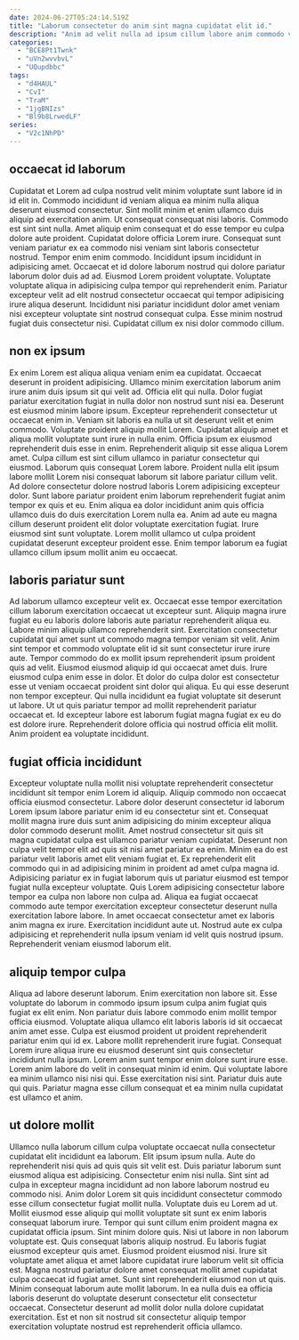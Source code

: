 ```yaml
---
date: 2024-06-27T05:24:14.519Z
title: "Laborum consectetur do anim sint magna cupidatat elit id."
description: "Anim ad velit nulla ad ipsum cillum labore anim commodo voluptate eiusmod nulla fugiat Lorem. Nulla nostrud laborum velit nostrud."
categories:
  - "BCE8Pt1Twnk"
  - "uVn2wvvbvL"
  - "UQupdbbc"
tags:
  - "d4HAUL"
  - "CvI"
  - "TraM"
  - "1jgBNIzs"
  - "Bl9b8LrwedLF"
series:
  - "V2c1NhPD"
---
```



## occaecat id laborum

Cupidatat et Lorem ad culpa nostrud velit minim voluptate sunt labore id in id elit in. Commodo incididunt id veniam aliqua ea minim nulla aliqua deserunt eiusmod consectetur. Sint mollit minim et enim ullamco duis aliquip ad exercitation anim. Ut consequat consequat nisi laboris.
Commodo est sint sint nulla. Amet aliquip enim consequat et do esse tempor eu culpa dolore aute proident. Cupidatat dolore officia Lorem irure. Consequat sunt veniam pariatur ex ea commodo nisi veniam sint laboris consectetur nostrud. Tempor enim enim commodo. Incididunt ipsum incididunt in adipisicing amet. Occaecat et id dolore laborum nostrud qui dolore pariatur laborum dolor duis ad ad. Eiusmod Lorem proident voluptate.
Voluptate voluptate aliqua in adipisicing culpa tempor qui reprehenderit enim. Pariatur excepteur velit ad elit nostrud consectetur occaecat qui tempor adipisicing irure aliqua deserunt. Incididunt nisi pariatur incididunt dolor amet veniam nisi excepteur voluptate sint nostrud consequat culpa. Esse minim nostrud fugiat duis consectetur nisi. Cupidatat cillum ex nisi dolor commodo cillum.

## non ex ipsum

Ex enim Lorem est aliqua aliqua veniam enim ea cupidatat. Occaecat deserunt in proident adipisicing. Ullamco minim exercitation laborum anim irure anim duis ipsum sit qui velit ad. Officia elit qui nulla. Dolor fugiat pariatur exercitation fugiat in nulla dolor non nostrud sunt nisi ea. Deserunt est eiusmod minim labore ipsum. Excepteur reprehenderit consectetur ut occaecat enim in.
Veniam sit laboris ea nulla ut sit deserunt velit et enim commodo. Voluptate proident aliquip mollit Lorem. Cupidatat aliquip amet et aliqua mollit voluptate sunt irure in nulla enim. Officia ipsum ex eiusmod reprehenderit duis esse in enim. Reprehenderit aliquip sit esse aliqua Lorem amet. Culpa cillum est sint cillum ullamco in pariatur consectetur qui eiusmod. Laborum quis consequat Lorem labore. Proident nulla elit ipsum labore mollit Lorem nisi consequat laborum sit labore pariatur cillum velit.
Ad dolore consectetur dolore nostrud laboris Lorem adipisicing excepteur dolor. Sunt labore pariatur proident enim laborum reprehenderit fugiat anim tempor ex quis et eu. Enim aliqua ea dolor incididunt anim quis officia ullamco duis do duis exercitation Lorem nulla ea. Anim ad aute eu magna cillum deserunt proident elit dolor voluptate exercitation fugiat. Irure eiusmod sint sunt voluptate. Lorem mollit ullamco ut culpa proident cupidatat deserunt excepteur proident esse. Enim tempor laborum ea fugiat ullamco cillum ipsum mollit anim eu occaecat.

## laboris pariatur sunt

Ad laborum ullamco excepteur velit ex. Occaecat esse tempor exercitation cillum laborum exercitation occaecat ut excepteur sunt. Aliquip magna irure fugiat eu eu laboris dolore laboris aute pariatur reprehenderit aliqua eu. Labore minim aliquip ullamco reprehenderit sint. Exercitation consectetur cupidatat qui amet sunt ut commodo magna tempor veniam sit velit. Anim sint tempor et commodo voluptate elit id sit sunt consectetur irure irure aute. Tempor commodo do ex mollit ipsum reprehenderit ipsum proident quis ad velit. Eiusmod eiusmod aliquip id qui occaecat amet duis.
Irure eiusmod culpa enim esse in dolor. Et dolor do culpa dolor est consectetur esse ut veniam occaecat proident sint dolor qui aliqua. Eu qui esse deserunt non tempor excepteur. Qui nulla incididunt ea fugiat voluptate sit deserunt ut labore.
Ut ut quis pariatur tempor ad mollit reprehenderit pariatur occaecat et. Id excepteur labore est laborum fugiat magna fugiat ex eu do est dolore irure. Reprehenderit dolore officia qui nostrud officia elit mollit. Anim proident ea voluptate incididunt.

## fugiat officia incididunt

Excepteur voluptate nulla mollit nisi voluptate reprehenderit consectetur incididunt sit tempor enim Lorem id aliquip. Aliquip commodo non occaecat officia eiusmod consectetur. Labore dolor deserunt consectetur id laborum Lorem ipsum labore pariatur enim id eu consectetur sint et. Consequat mollit magna irure duis sunt anim adipisicing do minim excepteur aliqua dolor commodo deserunt mollit. Amet nostrud consectetur sit quis sit magna cupidatat culpa est ullamco pariatur veniam cupidatat. Deserunt non culpa velit tempor elit ad quis sit nisi amet pariatur ea enim. Minim ea do est pariatur velit laboris amet elit veniam fugiat et.
Ex reprehenderit elit commodo qui in ad adipisicing minim in proident ad amet culpa magna id. Adipisicing pariatur ex in fugiat laborum quis ut pariatur eiusmod est tempor fugiat nulla excepteur voluptate. Quis Lorem adipisicing consectetur labore tempor ea culpa non labore non culpa ad. Aliqua ea fugiat occaecat commodo aute tempor exercitation excepteur consectetur deserunt nulla exercitation labore labore.
In amet occaecat consectetur amet ex laboris anim magna ex irure. Exercitation incididunt aute ut. Nostrud aute ex culpa adipisicing et reprehenderit nulla ipsum veniam id velit quis nostrud ipsum. Reprehenderit veniam eiusmod laborum elit.

## aliquip tempor culpa

Aliqua ad labore deserunt laborum. Enim exercitation non labore sit. Esse voluptate do laborum in commodo ipsum ipsum culpa anim fugiat quis fugiat ex elit enim. Non pariatur duis labore commodo enim mollit tempor officia eiusmod. Voluptate aliqua ullamco elit laboris laboris id sit occaecat anim amet esse. Culpa est eiusmod proident ut proident reprehenderit pariatur enim qui id ex.
Labore mollit reprehenderit irure fugiat. Consequat Lorem irure aliqua irure eu eiusmod deserunt sint quis consectetur incididunt nulla ipsum. Lorem anim sunt tempor enim dolore sunt irure esse. Lorem anim labore do velit in consequat minim id enim.
Qui voluptate labore ea minim ullamco nisi nisi qui. Esse exercitation nisi sint. Pariatur duis aute qui quis. Pariatur magna esse cillum consequat et ea minim nulla cupidatat est ullamco et anim.

## ut dolore mollit

Ullamco nulla laborum cillum culpa voluptate occaecat nulla consectetur cupidatat elit incididunt ea laborum. Elit ipsum ipsum nulla. Aute do reprehenderit nisi quis ad quis quis sit velit est. Duis pariatur laborum sunt eiusmod aliqua est adipisicing. Consectetur enim nisi nulla. Sint sint ad culpa in excepteur magna incididunt ad non labore laborum nostrud eu commodo nisi. Anim dolor Lorem sit quis incididunt consectetur commodo esse cillum consectetur fugiat mollit nulla. Voluptate duis eu Lorem ad ut.
Mollit eiusmod esse aliquip qui mollit voluptate sit sunt ex enim laboris consequat laborum irure. Tempor qui sunt cillum enim proident magna ex cupidatat officia ipsum. Sint minim dolore quis. Nisi ut labore in non laborum voluptate est. Quis consequat laboris aliquip nostrud. Eu laboris fugiat eiusmod excepteur quis amet.
Eiusmod proident eiusmod nisi. Irure sit voluptate amet aliqua et amet labore cupidatat irure laborum velit sit officia est. Magna nostrud pariatur dolore amet consequat mollit amet cupidatat culpa occaecat id fugiat amet. Sunt sint reprehenderit eiusmod non ut quis. Minim consequat laborum aute mollit laborum. In ea nulla duis ea officia laboris deserunt do voluptate deserunt consectetur elit consectetur occaecat. Consectetur deserunt ad mollit dolor nulla dolore cupidatat exercitation. Est et non sit nostrud sit consectetur aliquip tempor exercitation voluptate nostrud est reprehenderit officia ullamco.


